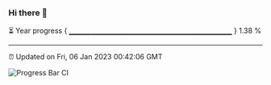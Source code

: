 ### Hi there 👋

⏳ Year progress { ▁▁▁▁▁▁▁▁▁▁▁▁▁▁▁▁▁▁▁▁▁▁▁▁▁▁▁▁▁▁ } 1.38 %

---

⏰ Updated on Fri, 06 Jan 2023 00:42:06 GMT

![Progress Bar CI](https://github.com/Shyam-Makwana/GitHub-Actions-Demo/workflows/Progress%20Bar%20CI/badge.svg)
